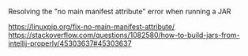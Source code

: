 Resolving the "no main manifest attribute" error when running a JAR

https://linuxpip.org/fix-no-main-manifest-attribute/
https://stackoverflow.com/questions/1082580/how-to-build-jars-from-intellij-properly/45303637#45303637

